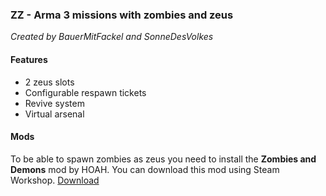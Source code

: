 ### ZZ - Arma 3 missions with zombies and zeus
*Created by BauerMitFackel and SonneDesVolkes*
#### Features
- 2 zeus slots
- Configurable respawn tickets
- Revive system
- Virtual arsenal
#### Mods
To be able to spawn zombies as zeus you need to install the **Zombies and Demons** mod by HOAH. You can download this mod using Steam Workshop.
[Download](https://steamcommunity.com/sharedfiles/filedetails/?id=501966277)